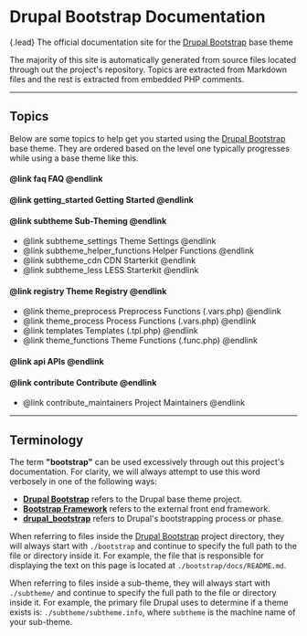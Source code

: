 <!-- @file Documentation landing page and topics for the http://drupal-bootstrap.org site. -->
<!-- @mainpage -->
# Drupal Bootstrap Documentation

{.lead} The official documentation site for the [Drupal Bootstrap] base theme

The majority of this site is automatically generated from source files
located through out the project's repository. Topics are extracted from Markdown
files and the rest is extracted from embedded PHP comments.

---

## Topics

Below are some topics to help get you started using the [Drupal Bootstrap] base
theme. They are ordered based on the level one typically progresses while using
a base theme like this.

#### @link faq FAQ @endlink

#### @link getting_started Getting Started @endlink

#### @link subtheme Sub-Theming @endlink
- @link subtheme_settings Theme Settings @endlink
- @link subtheme_helper_functions Helper Functions @endlink
- @link subtheme_cdn CDN Starterkit @endlink
- @link subtheme_less LESS Starterkit @endlink

#### @link registry Theme Registry @endlink
- @link theme_preprocess Preprocess Functions (.vars.php) @endlink
- @link theme_process Process Functions (.vars.php) @endlink
- @link templates Templates (.tpl.php) @endlink
- @link theme_functions Theme Functions (.func.php) @endlink

#### @link api APIs @endlink

#### @link contribute Contribute @endlink
- @link contribute_maintainers Project Maintainers @endlink

---

## Terminology

The term **"bootstrap"** can be used excessively through out this project's
documentation. For clarity, we will always attempt to use this word verbosely
in one of the following ways:

- **[Drupal Bootstrap]** refers to the Drupal base theme project.
- **[Bootstrap Framework](http://getbootstrap.com)** refers to the external
  front end framework.
- **[drupal_bootstrap](https://api.drupal.org/apis/drupal_bootstrap)** refers
  to Drupal's bootstrapping process or phase.
  
When referring to files inside the [Drupal Bootstrap] project directory, they
will always start with `./bootstrap` and continue to specify the full path to
the file or directory inside it. For example, the file that is responsible for
displaying the text on this page is located at `./bootstrap/docs/README.md`.

When referring to files inside a sub-theme, they will always start with
`./subtheme/` and continue to specify the full path to the file or directory
inside it. For example, the primary file Drupal uses to determine if a theme
exists is: `./subtheme/subtheme.info`, where `subtheme` is the machine name of
your sub-theme.

[Drupal Bootstrap]: https://www.drupal.org/project/bootstrap
